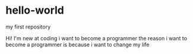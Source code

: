 # hello-world
my first repository

Hi!
I'm new at coding
i want to become a programmer
the reason i want to become a programmer is because i want to change my life
